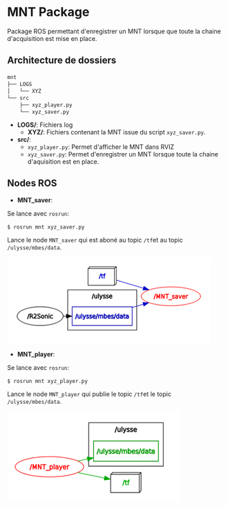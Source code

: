 MNT Package
====

Package ROS permettant d'enregistrer un MNT lorsque que toute la chaine d'acquisition est mise en place.

Architecture de dossiers
---

	mnt
	├── LOGS
	│   └── XYZ
	└── src
	    ├── xyz_player.py
	    └── xyz_saver.py

* **LOGS/**: Fichiers log 
	* **XYZ/**: Fichiers contenant la MNT issue du script `xyz_saver.py`.
* **src/**:
	* `xyz_player.py`: Permet d'afficher le MNT dans RVIZ
	* `xyz_saver.py`: Permet d'enregistrer un MNT lorsque toute la chaine d'aquisition est en place.

Nodes ROS
----

* **MNT_saver**:

Se lance avec `rosrun`:

	$ rosrun mnt xyz_saver.py

Lance le node `MNT_saver` qui est aboné au topic `/tf`et au topic `/ulysse/mbes/data`.

![](../../readme_resources/mnt_saver_node.png)

* **MNT_player**:

Se lance avec `rosrun`:

	$ rosrun mnt xyz_player.py

Lance le node `MNT_player` qui publie le topic `/tf`et le topic `/ulysse/mbes/data`.

![](../../readme_resources/mnt_player_node.png)